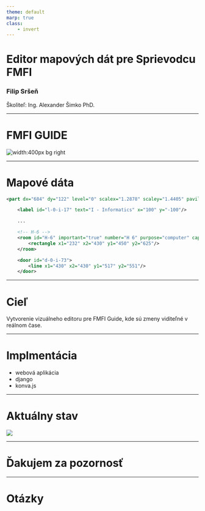 ```yaml
---
theme: default
marp: true
class:
    - invert
---
```


# Editor mapových dát pre Sprievodcu FMFI

### Filip Sršeň
Školiteľ: Ing. Alexander Šimko PhD.

-----

# FMFI GUIDE

![width:400px bg right](https://play-lh.googleusercontent.com/KZxuWTZbtrtLZr4hWJVXDqMUfNykiCS9BnrH0e5xL6XkNwdaI1zQLWpjU9uEEdJ0NQ=w2560-h1440-rw)

-----

# Mapové dáta

```xml
<part dx="684" dy="122" level="0" scalex="1.2878" scaley="1.4405" pavilion="pavilion-i">

    <label id="l-0-i-17" text="I - Informatics" x="100" y="-100"/>

    ...

    <!-- H-6 -->
    <room id="H-6" important="true" number="H 6" purpose="computer" capacity="56" vertex="v-0-i-h-6">
        <rectangle x1="232" x2="430" y1="450" y2="625"/>
    </room>

    <door id="d-0-i-73">
        <line x1="430" x2="430" y1="517" y2="551"/>
    </door>
```

-----

# Cieľ

Vytvorenie vizuálneho editoru pre FMFI Guide, kde sú zmeny viditeľné v reálnom čase.



-----

# Implmentácia

* webová aplikácia
* django
* konva.js

-----
# Aktuálny stav

![](https://www.webpagescreenshot.info/image-url/T2WS4TZE7)

-----

# Ďakujem za pozornosť 

-----

# Otázky 